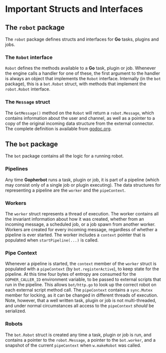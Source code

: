 # Important Structs and Interfaces

## The `robot` package

The `robot` package defines structs and interfaces for **Go** tasks, plugins and jobs.

### The `Robot` interface
`Robot` defines the methods available to a **Go** task, plugin or job. Whenever the engine calls a handler for one of these, the first argument to the handler is always an object that implements the `Robot` interface. Internally (in the `bot` package), this is a `bot.Robot` struct, with methods that implement the `robot.Robot` interface.

### The `Message` struct
The `GetMessage()` method on the `Robot` will return a `robot.Message`, which contains information about the user and channel, as well as a pointer to a copy of the original incoming data structure from the external connector. The complete definition is available from [godoc.org](https://godoc.org/github.com/lnxjedi/robot#Message).

## The `bot` package

The `bot` package contains all the logic for a running robot.

### Pipelines
Any time **Gopherbot** runs a task, plugin or job, it is part of a pipeline (which may consist only of a single job or plugin executing). The data structures for representing a pipeline are the `worker` and the `pipeContext`.

### Workers
The `worker` struct represents a thread of execution. The worker contains all the invariant information about how it was created, whether from an incoming message, a scheduled job, or a job spawn from another worker. Workers are created for every incoming message, regardless of whether a pipeline is ever started. The worker includes a `context` pointer that is populated when `startPipeline(...)` is called.

### Pipe Context
Whenever a pipeline is started, the `context` member of the `worker` struct is populated with a `pipeContext` (by `bot.registerActive`), to keep state for the pipeline. At this time four bytes of entropy are consumed for the `GOPHER_CALLER_ID` environment variable, to be passed to external scripts that run in the pipeline. This allows `bot/http.go` to look up the correct robot on each external script method call. The `pipeContext` contains a `sync.Mutex` member for locking, as it can be changed in different threads of execution. Note, however, that a well written task, plugin or job is not multi-threaded, and under normal circumstances all access to the `pipeContext` *should* be serialized.

### Robots
The `bot.Robot` struct is created any time a task, plugin or job is run, and contains a pointer to the `robot.Message`, a pointer to the `bot.worker`, and a snapshot of the current `pipeContext` when `w.makeRobot` was called.
